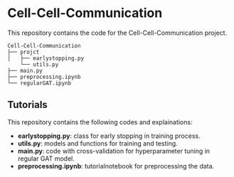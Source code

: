 # Cell-Cell-Communication

This repository contains the code for the Cell-Cell-Communication project.

```
Cell-Cell-Communication
├── projct
│   ├── earlystopping.py
    └── utils.py
├── main.py
├── preprocessing.ipynb
└── regularGAT.ipynb
```

## Tutorials

This repository contains the following codes and explainations:

- **earlystopping.py**: class for early stopping in training process.
- **utils.py**: models and functions for training and testing.
- **main.py**: code with cross-validation for hyperparameter tuning in regular GAT model.
- **preprocessing.ipynb**: tutorialnotebook for preprocessing the data.
